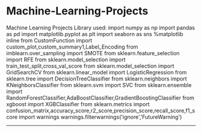 # Machine-Learning-Projects
Machine Learning Projects
Library used:
import numpy as np
import pandas as pd
import matplotlib.pyplot as plt
import seaborn as sns
%matplotlib inline
from CustomFunction import custom_plot,custom_summary1,Label_Encoding
from imblearn.over_sampling import SMOTE
from sklearn.feature_selection import RFE
from sklearn.model_selection import train_test_split,cross_val_score
from sklearn.model_selection import GridSearchCV
from sklearn.linear_model import LogisticRegression
from sklearn.tree import DecisionTreeClassifier
from sklearn.neighbors import KNeighborsClassifier
from sklearn.svm import SVC
from sklearn.ensemble import RandomForestClassifier,AdaBoostClassifier,GradientBoostingClassifier
from xgboost import XGBClassifier
from sklearn.metrics import confusion_matrix,accuracy_score,r2_score,precision_score,recall_score,f1_score
import warnings
warnings.filterwarnings('ignore','FutureWarning')


----------------------------------------------------------------------------------------


